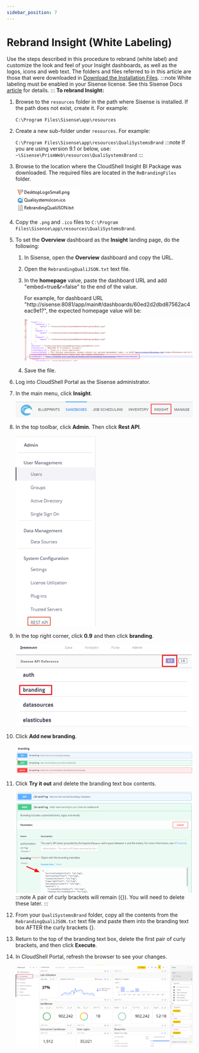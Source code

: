 ```yaml
---
sidebar_position: 7
---
```


# Rebrand Insight (White Labeling)

Use the steps described in this procedure to rebrand (white label) and customize the look and feel of your Insight dashboards, as well as the logos, icons and web text. The folders and files referred to in this article are those that were downloaded in [Download the Installation Files](https://help.quali.com/Online%20Help/0.0/Portal/Content/CSP/BI/dwnld-th-instln-fls.htm).
:::note
White labeling must be enabled in your Sisense license. See this Sisense Docs [article](https://documentation.sisense.com/latest/administration/embedded-analytics/rebranding-sisense/white-label.htm) for details.
:::
**To rebrand Insight:**

1. Browse to the `resources` folder in the path where Sisense is installed. If the path does not exist, create it. For example:
    
    `C:\Program Files\Sisense\app\resources`
    
2. Create a new sub-folder under `resources`. For example:
    
    `C:\Program Files\Sisense\app\resources\QualiSystemsBrand`
    :::note
    If you are using version 9.1 or below, use: `~\Sisense\PrismWeb\resources\QualiSystemsBrand`
    :::
3. Browse to the location where the CloudShell Insight BI Package was downloaded. The required files are located in the `ReBrandingFiles` folder.
    
    ![](/Images/BI/Rebrand-Insight.png)
    
4. Copy the `.png` and `.ico` files to `C:\Program Files\Sisense\app\resources\QualiSystemsBrand`.
5. To set the **Overview** dashboard as the **Insight** landing page, do the following:
    
    1. In Sisense, open the **Overview** dashboard and copy the URL.
    2. Open the `RebrandingQualiJSON.txt` text file.
    3. In the **homepage** value, paste the dashboard URL and add "embed=true&r=false" to the end of the value.
        
        For example, for dashboard URL "http://sisense:8081/app/main#/dashboards/60ed2d2dbd87562ac4eac9e1?", the expected homepage value will be:
        
        ![](/Images/BI/RebrandingQualiJSONExample.png)
        
    4. Save the file.
6. Log into CloudShell Portal as the Sisense administrator.
7. In the main menu, click **Insight**.
    
    ![](/Images/BI/Enable-Direct-Access-to-Insight_1.png)
    
8. In the top toolbar, click **Admin**. Then click **Rest API**.
    
    ![](/Images/BI/admin-menuR.png)
    
9. In the top right corner, click **0.9** and then click **branding**.
    
    ![](/Images/BI/0.9-brandingR.png)
    
10. Click **Add new branding**.
    
    ![](/Images/BI/branding.png)
    
11. Click **Try it out** and delete the branding text box contents.
    
    ![](/Images/BI/branding-try-it-out.png)
    :::note
    A pair of curly brackets will remain ({}). You will need to delete these later.
    :::
12. From your `QualiSystemsBrand` folder, copy all the contents from the `RebrandingQualiJSON.txt` text file and paste them into the branding text box AFTER the curly brackets \{\}.
13. Return to the top of the branding text box, delete the first pair of curly brackets, and then click **Execute**.
14. In CloudShell Portal, refresh the browser to see your changes.
    
    ![](/Images/BI/Rebrand-Insight_7.png)